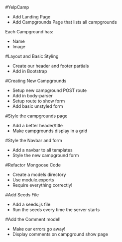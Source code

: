 #YelpCamp

* Add Landing Page
* Add Campgrounds Page that lists all campgrounds

Each Campground has:
* Name
* Image

#Layout and Basic Styling
* Create our header and footer partials
* Add in Bootstrap

#Creating New Campgrounds
* Setup new campground POST route
* Add in body-parser
* Setup route to show form
* Add basic unstyled form

#Style the campgrounds page
* Add a better header/title
* Make campgrounds display in a grid

#Style the Navbar and form
* Add a navbar to all templates
* Style the new campground form

#Refactor Mongoose Code
* Create a models directory
* Use module.exports
* Require everything correctly!

#Add Seeds File
* Add a seeds.js file
* Run the seeds every time the server starts

#Add the Comment model!
* Make our errors go away!
* Display comments on campground show page